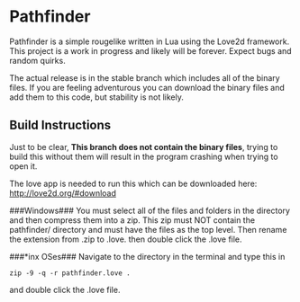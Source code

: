 Pathfinder
==========

Pathfinder is a simple rougelike written in Lua using the Love2d framework. This project is a work in progress and likely will be forever. Expect bugs and random quirks.

The actual release is in the stable branch which includes all of the binary files. If you are feeling adventurous you can download the binary files and add them to this code, but stability is not likely.

Build Instructions
------------------
Just to be clear, **This branch does not contain the binary files**, trying to build this without them will result in the program crashing when trying to open it.

The love app is needed to run this which can be downloaded here: http://love2d.org/#download

###Windows###
You must select all of the files and folders in the directory and then compress them into a zip. This zip must NOT contain the pathfinder/ directory and must have the files as the top level. Then rename the extension from .zip to .love. then double click the .love file.

###*inx OSes###
Navigate to the directory in the terminal and type this in
```
zip -9 -q -r pathfinder.love .
```
and double click the .love file.